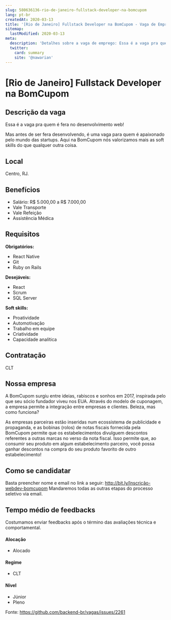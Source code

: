 ```yaml
---
slug: 580636136-rio-de-janeiro-fullstack-developer-na-bomcupom
lang: pt-br
createdAt: 2020-03-13
title: '[Rio de Janeiro] Fullstack Developer na BomCupom - Vaga de Emprego'
sitemap:
  lastModified: 2020-03-13
meta:
  description: 'Detalhes sobre a vaga de emprego: Essa é a vaga pra quem é fera no desenvolvimento web!  Mas antes de ser fera desenvolvendo, é uma vaga para quem é apaixonado pelo mundo das startups. Aqui na BomCupom nós valorizamos mais as soft skills do que qualquer outra coisa.'
  twitter:
    card: summary
    site: '@nawarian'
---
```


# [Rio de Janeiro] Fullstack Developer na BomCupom

## Descrição da vaga

Essa é a vaga pra quem é fera no desenvolvimento web! 

Mas antes de ser fera desenvolvendo, é uma vaga para quem é apaixonado pelo mundo das startups. Aqui na BomCupom nós valorizamos mais as soft skills do que qualquer outra coisa.

## Local

Centro, RJ.

## Benefícios

- Salário: R$ 5.000,00 a R$ 7.000,00
- Vale Transporte
- Vale Refeição
- Assistência Médica

## Requisitos

**Obrigatórios:**
- React Native
- Git
- Ruby on Rails

**Desejáveis:**
- React
- Scrum
- SQL Server

**Soft skills:**
- Proatividade
- Automotivação
- Trabalho em equipe
- Criatividade
- Capacidade analítica

## Contratação

CLT

## Nossa empresa

A BomCupom surgiu entre ideias, rabiscos e sonhos em 2017, inspirada pelo que seu sócio fundador viveu nos EUA. Através do modelo de cuponagem, a empresa permite a integração entre empresas e clientes. Beleza, mas como funciona?

As empresas parceiras estão inseridas num ecossistema de publicidade e propaganda, e as bobinas (rolos) de notas fiscais fornecida pela BomCupom permite que os estabelecimentos divulguem descontos referentes a outras marcas no verso da nota fiscal. Isso permite que, ao consumir seu produto em algum estabelecimento parceiro, você possa ganhar descontos na compra do seu produto favorito de outro estabelecimento!

## Como se candidatar

Basta preencher nome e email no link a seguir: http://bit.ly/Inscrição-webdev-bomcupom
Mandaremos todas as outras etapas do processo seletivo via email.

## Tempo médio de feedbacks

Costumamos enviar feedbacks após o término das avaliações técnica e comportamental.

#### Alocação
- Alocado

#### Regime
- CLT

#### Nível
- Júnior
- Pleno


Fonte: https://github.com/backend-br/vagas/issues/2261